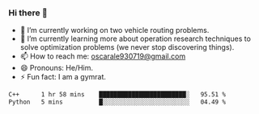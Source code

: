 ### Hi there 👋

- 🔭 I’m currently working on two vehicle routing problems.
- 🌱 I’m currently learning more about operation research techniques to solve optimization problems (we never stop discovering things).
- 📫 How to reach me: [oscarale930719@gmail.com](mailto:oscarale930719@gmail.com)
- 😄 Pronouns: He/Him.
- ⚡ Fun fact: I am a gymrat.

<!--
**oscaralejandro1907/oscaralejandro1907** is a ✨ _special_ ✨ repository because its `README.md` (this file) appears on your GitHub profile.

Here are some ideas to get you started:

- 🔭 I’m currently working on ...
- 🌱 I’m currently learning ...
- 👯 I’m looking to collaborate on ...
- 🤔 I’m looking for help with ...
- 💬 Ask me about ...
- 📫 How to reach me: ...
- 😄 Pronouns: ...
- ⚡ Fun fact: ...
-->

<!--START_SECTION:waka-->

```txt
C++      1 hr 58 mins    ████████████████████████░   95.51 %
Python   5 mins          █░░░░░░░░░░░░░░░░░░░░░░░░   04.49 %
```

<!--END_SECTION:waka-->
